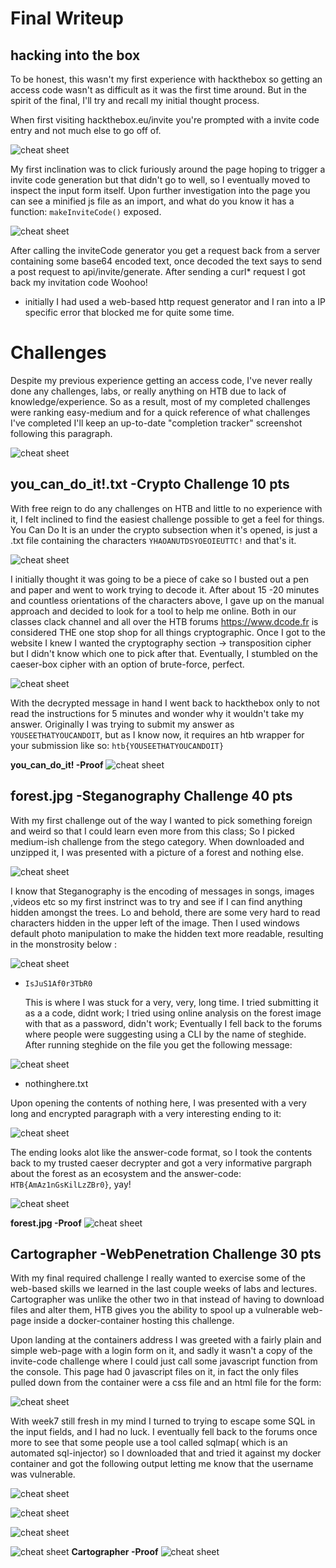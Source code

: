 
# Final Writeup

## hacking into the box
  To be honest, this wasn't my first experience with hackthebox so getting an access code wasn't as difficult as it was the first time around. But in the spirit of the final, I'll try and recall my initial thought process. 

 When first visiting hackthebox.eu/invite you're prompted with a invite code entry and not much else to go off of. 

![cheat sheet](images/htb1.PNG)

  My first inclination was to click furiously around the page hoping to trigger a invite code generation but that didn't go to well, so I eventually moved to inspect the input form itself. Upon further investigation into the page you can see a minified js file as an import, and what do you know it has a function: `makeInviteCode()` exposed.

![cheat sheet](images/htb2.PNG)

  After calling the inviteCode generator you get a request back from a server containing some base64 encoded text, once decoded the text says to send a post request to api/invite/generate. After sending a curl* request I got back my invitation code Woohoo!

* initially I had used a web-based http request generator and I ran into a IP specific error that blocked me for quite some time.


# Challenges 

  Despite my previous experience getting an access code, I've never really done any challenges, labs, or really anything on HTB due to lack of knowledge/experience. So as a result, most of my completed challenges were ranking easy-medium and for a quick reference of what challenges I've completed I'll keep an up-to-date "completion tracker" screenshot following this paragraph.

![cheat sheet](images/completion.PNG)

## you_can_do_it!.txt -Crypto Challenge 10 pts

  With free reign to do any challenges on HTB and little to no experience with it, I felt inclined to find the easiest challenge possible to get a feel for things. You Can Do It is an under the crypto subsection when it's opened, is just a .txt file containing the characters `YHAOANUTDSYOEOIEUTTC!` and that's it. 

![cheat sheet](images/ycdi1.PNG)

  I initially thought it was going to be a piece of cake so I busted out a pen and paper and went to work trying to decode it. After about 15 -20 minutes and countless orientations of the characters above, I gave up on the manual approach and decided to look for a tool to help me online. Both in our classes clack channel and all over the HTB forums https://www.dcode.fr is considered THE one stop shop for all things cryptographic. Once I got to the website I knew I wanted the cryptography section -> transposition cipher but I didn't know which one to pick after that. Eventually, I stumbled on the caeser-box cipher with an option of brute-force, perfect. 

![cheat sheet](images/ycdi2.PNG)

  With the decrypted message in hand I went back to hackthebox only to not read the instructions for 5 minutes and wonder why it wouldn't take my answer. Originally I was trying to submit my answer as `YOUSEETHATYOUCANDOIT`, but as I know now, it requires an htb wrapper  for your submission like so: `htb{YOUSEETHATYOUCANDOIT}` 


**you_can_do_it! -Proof**
![cheat sheet](images/ycdi.PNG)



## forest.jpg -Steganography Challenge 40 pts

  With my first challenge out of the way I wanted to pick something foreign and weird so that I could learn even more from this class; So I picked medium-ish challenge from the stego category. When downloaded and unzipped it, I was presented with a picture of a forest and nothing else. 

![cheat sheet](images/oforest.jpg)

  I know that Steganography is the encoding of messages in songs, images ,videos etc so my first instrinct was to try and see if I can find anything hidden amongst the trees. Lo and behold, there are some very hard to read characters hidden in the upper left of the image. Then I used windows default photo manipulation to make the hidden text more readable, resulting in the monstrosity below :

![cheat sheet](images/forest.jpg)

- `IsJuS1Af0r3TbR0`

  This is where I was stuck for a very, very, long time. I tried submitting it as a a code, didnt work; I tried using online analysis on the forest image with that as a password, didn't work; Eventually I fell back to the forums where people were suggesting using a CLI by the name of steghide. After running steghide on the file you get the following message:

![cheat sheet](images/forest1.PNG)

- nothinghere.txt

Upon opening the contents of nothing here, I was presented with a very long and encrypted paragraph with a very interesting ending to it:

![cheat sheet](images/forest2.PNG)

  The ending looks alot like the answer-code format, so I took the contents back to my trusted caeser decrypter and got a very informative pargraph about the forest as an ecosystem and the answer-code: `HTB{AmAz1nGsKilLzZBr0}`, yay!

![cheat sheet](images/forest3.PNG)

**forest.jpg -Proof**
![cheat sheet](images/forest.PNG)



## Cartographer -WebPenetration Challenge 30 pts

  With my final required challenge I really wanted to exercise some of the web-based skills we learned in the last couple weeks of labs and lectures. Cartographer was unlike the other two in that instead of having to download files and alter them, HTB gives you the ability to spool up a vulnerable web-page inside a docker-container hosting this challenge.

  Upon landing at the containers address I was greeted with a fairly plain and simple web-page with a login form on it, and sadly it wasn't a copy of the invite-code challenge where I could just call some javascript function from the console. This page had 0 javascript files on it, in fact the only files pulled down from the container were a css file and an html file for the form:

![cheat sheet](images/cart1.PNG)

  With week7 still fresh in my mind I turned to trying to escape some SQL in the input fields, and I had no luck. I eventually fell back to the forums once more to see that some people use a tool called sqlmap( which is an automated sql-injector) so I downloaded that and tried it against my docker container and got the following output letting me know that the username was vulnerable.
  

![cheat sheet](images/cart11.PNG)

![cheat sheet](images/cart2.PNG)


![cheat sheet](images/cart3.PNG)

![cheat sheet](images/cart5.PNG)
**Cartographer -Proof**
![cheat sheet](images/cartographer.PNG)

